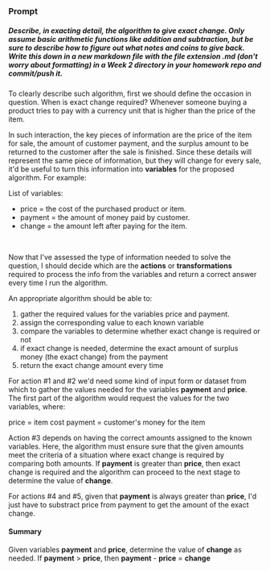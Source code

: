 ### Prompt
##### Describe, in exacting detail, the algorithm to give exact change. Only assume basic arithmetic functions like addition and subtraction, but be sure to describe how to figure out what notes and coins to give back. Write this down in a new markdown file with the file extension .md (don't worry about formatting) in a Week 2 directory in your homework repo and commit/push it.

To clearly describe such algorithm, first we should define the occasion in question. When is exact change required? Whenever someone buying a product tries to pay with a currency unit that is higher than the price of the item.   

In such interaction, the key pieces of information are the price of the item for sale, the amount of customer payment, and the surplus amount to be returned to the customer after the sale is finished. Since these details will represent the same piece of information, but they will change for every sale, it'd be useful to turn this information into **variables** for the proposed algorithm. For example:

List of variables:
* price = the cost of the purchased product or item.
* payment = the amount of money paid by customer.
* change = the amount left after paying for the item.

<br/>

Now that I've assessed the type of information needed to solve the question, I should decide which are the **actions** or **transformations** required to process the info from the variables and return a correct answer every time I run the algorithm.

An appropriate algorithm should be able to:
1. gather the required values for the variables price and payment.
2. assign the corresponding value to each known variable
3. compare the variables to determine whether exact change is required or not
4. if exact change is needed, determine the exact amount of surplus money (the exact change) from the payment
5. return the exact change amount every time  

For action #1 and #2 we'd need some kind of input form or dataset from which to gather the values needed for the variables **payment** and **price**. The first part of the algorithm would request the values for the two variables, where: 

price = item cost
payment = customer's money for the item

Action #3 depends on having the correct amounts assigned to the known variables. Here, the algorithm must ensure sure that the given amounts meet the criteria of a situation where exact change is required by comparing both amounts. If **payment** is greater than **price**, then exact change is required and the algorithm can proceed to the next stage to determine the value of **change**.

For actions #4 and #5, given that **payment** is always greater than **price**, I'd just have to substract price from payment to get the amount of the exact change.


#### Summary

Given variables **payment** and **price**, determine the value of **change** as needed. If **payment** > **price**, then **payment** - **price** = **change**





